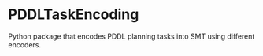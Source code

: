 # PDDLTaskEncoding
Python package that encodes PDDL planning tasks into SMT using different encoders.
